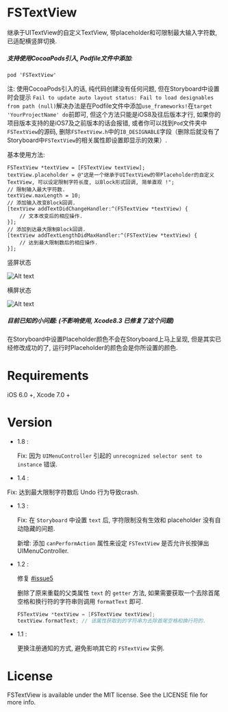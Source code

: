 # FSTextView
继承于UITextView的自定义TextView, 带placeholder和可限制最大输入字符数, 已适配横竖屏切换.<p>

##### 支持使用CocoaPods引入, Podfile文件中添加:

```objc
pod 'FSTextView'
```

注: 使用CocoaPods引入的话, 纯代码创建没有任何问题, 但在Storyboard中设置时会提示 `Fail to update auto layout status: Fail to load designables from path (null)`解决办法是在Podfile文件中添加`use_frameworks!`在`target 'YourProjectName' do`前即可, 但这个方法只能是iOS8及往后版本才行, 如果你的项目版本支持的是iOS7及之前版本的话会报错, 或者你可以找到`Pod`文件夹中`FSTextView`的源码, 删除`FSTextView.h`中的`IB_DESIGNABLE`字段（删除后就没有了Storyboard中`FSTextView`的相关属性即设置即显示的效果）.<p>
基本使用方法:<p>

```objc
FSTextView *textView = [FSTextView textView];
textView.placeholder = @"这是一个继承于UITextView的带Placeholder的自定义TextView, 可以设定限制字符长度, 以Block形式回调, 简单直观 !";
// 限制输入最大字符数.
textView.maxLength = 10;
// 添加输入改变Block回调.
[textView addTextDidChangeHandler:^(FSTextView *textView) {
    // 文本改变后的相应操作.
}];
// 添加到达最大限制Block回调.
[textView addTextLengthDidMaxHandler:^(FSTextView *textView) {
    // 达到最大限制数后的相应操作.
}];
```

竖屏状态<p>
![Alt text][image-1]

横屏状态<p>
![Alt text][image-2]

##### 目前已知的小问题: (不影响使用, Xcode8.3 已修复了这个问题)
在Storyboard中设置Placeholder颜色不会在Storyboard上马上呈现, 但是其实已经修改成功的了, 运行时Placeholder的颜色会是你所设置的颜色.<p>

# Requirements

iOS 6.0 +, Xcode 7.0 +

# Version

* 1.8 :

  Fix: 因为 `UIMenuController` 引起的 `unrecognized selector sent to instance` 错误.

*  1.4 :

  Fix: 达到最大限制字符数后 Undo 行为导致crash.

* 1.3 :

  Fix: 在 `Storyboard` 中设置 `text` 后, 字符限制没有生效和 placeholder 没有自动隐藏的问题.

  新增: 添加 `canPerformAction` 属性来设定 `FSTextView` 是否允许长按弹出UIMenuController.


* 1.2 : 

  修复 [#issue5](https://github.com/lifution/FSTextView/issues/5)<p>
  删除了原来重载的父类属性 `text` 的 `getter` 方法, 如果需要获取一个去除首尾空格和换行符的字符串则调用 `formatText` 即可. <p>

  ```objective-c
  FSTextView *textView = [FSTextView textView];
  textView.formatText; // 该属性获取到的字符串为去除首尾空格和换行符的.
  ```

* 1.1 :

  更换注册通知的方式, 避免影响其它的 `FSTextView` 实例.

# License
FSTextView is available under the MIT license. See the LICENSE file for more info.

[image-1]:http://oeysrv69b.bkt.clouddn.com/FSTextView1.jpg
[image-2]:http://oeysrv69b.bkt.clouddn.com/FSTextView2.jpg


